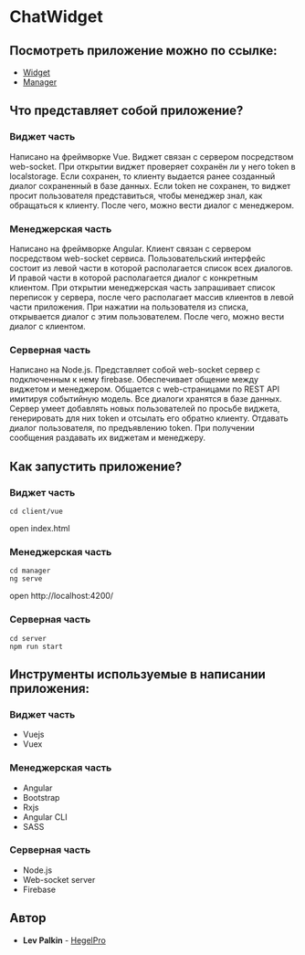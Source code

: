 # ChatWidget

## Посмотреть приложение можно по ссылке:
* [Widget](http://93.171.10.54:8080/support-widget/widget/)
* [Manager](http://93.171.10.54:8080/support-widget/manager/)

## Что представляет собой приложение?
### Виджет часть
Написано на фреймворке Vue.
Виджет связан с сервером посредством web-socket.
При открытии виджет проверяет сохранён ли у него token в localstorage. Если сохранен, то клиенту выдается ранее созданный диалог сохраненный в базе данных. Если token не сохранен, то виджет просит пользователя представиться, чтобы менеджер знал, как обращаться к клиенту. После чего, можно вести диалог с менеджером.

### Менеджерская часть
Написано на фреймворке Angular.
Клиент связан с сервером посредством web-socket сервиса.
Пользовательский интерфейс состоит из левой части в которой располагается список всех диалогов. И правой части в которой располагается диалог с конкретным клиентом.
При открытии менеджерская часть запрашивает список переписок у сервера, после чего располагает массив клиентов в левой части приложения. При нажатии на пользователя из списка, открывается диалог с этим пользователем. После чего, можно вести диалог с клиентом.

### Серверная часть
Написано на Node.js.
Представляет собой web-socket сервер с подключенным к нему firebase. Обеспечивает общение между виджетом и менеджером. Общается с web-страницами по REST API имитируя событийную модель. Все диалоги хранятся в базе данных.
Сервер умеет добавлять новых пользователей по просьбе виджета, генерировать для них token и отсылать его обратно клиенту. Отдавать диалог пользователя, по предъявлению token. При получении сообщения раздавать их виджетам и менеджеру.

## Как запустить приложение?
### Виджет часть
```
cd client/vue
```
open index.html

### Менеджерская часть
```
cd manager
ng serve
```
open http://localhost:4200/

### Серверная часть
```
cd server
npm run start
```

## Инструменты используемые в написании приложения:

### Виджет часть
* Vuejs
* Vuex

### Менеджерская часть
* Angular
* Bootstrap
* Rxjs
* Angular CLI
* SASS

### Серверная часть
* Node.js
* Web-socket server
* Firebase

## Автор
* **Lev Palkin** - [HegelPro](https://github.com/HegelPro)